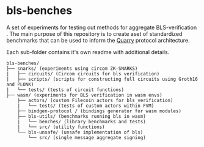 # bls-benches
A set of experiments for testing out methods for aggregate BLS-verification . The main purpose of this repository is to create aset of standardized benchmarks that can be used to inform the [Quarry](https://github.com/retrieval-markets-lab/das-quarry) protocol architecture.

Each sub-folder contains it's own readme with additional details. 


```
bls-benches/
├── snarks/ (experiments using circom ZK-SNARKS)
|   ├── circuits/ (Circom circuits for bls verification)
|   ├── scripts/ (scripts for constructing full circuits using Groth16 and PLONK)
|   └── tests/ (tests of circuit functions)
├── wasm/ (experiments for BLS verification in wasm envs)
    ├── actors/ (custom Filecoin actors for bls verification)
    |   └── tests/ (tests of custom actors within FVM)
    ├── bindgen-protocol / (bindings generator for wasm modules) 
    ├── bls-utils/ (benchmarks running bls in wasm)
    |   └── benches/ (library benchmarks and tests)
    |   └── src/ (utility functions)
    └── bls-unsafe/ (unsafe implementation of bls)
        └── src/ (single message aggregate signing)
   
```

